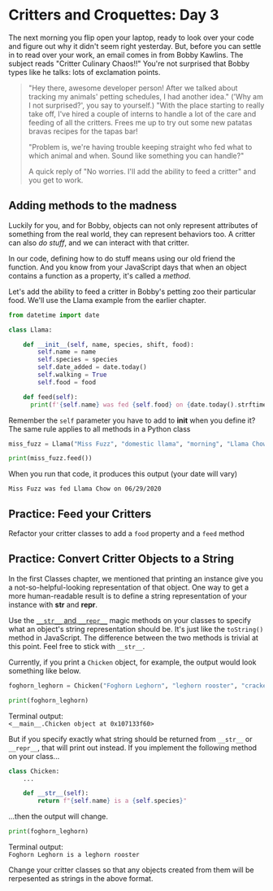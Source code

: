 # Critters and Croquettes: Day 3

The next morning you flip open your laptop, ready to look over your code and figure out why it didn't seem right yesterday. But, before you can settle in to read over your work, an email comes in from Bobby Kawlins. The subject reads "Critter Culinary Chaos!!" You're not surprised that Bobby types like he talks: lots of exclamation points.

> "Hey there, awesome developer person! After we talked about tracking my animals' petting schedules, I had another idea." ('Why am I not surprised?', you say to yourself.) "With the place starting to really take off, I've hired a couple of interns to handle a lot of the care and feeding of all the critters. Frees me up to try out some new patatas bravas recipes for the tapas bar! 
>
>"Problem is, we're having trouble keeping straight who fed what to which animal and when. Sound like something you can handle?"
>
>A quick reply of "No worries. I'll add the ability to feed a critter" and you get to work.

## Adding methods to the madness
Luckily for you, and for Bobby, objects can not only represent attributes of something from the real world, they can represent behaviors too. A critter can also _do stuff_, and we can interact with that critter. 

In our code, defining how to do stuff means using our old friend the function. And you know from your JavaScript days that when an object contains a function as a property, it's called a _method_.

Let's add the ability to feed a critter in Bobby's petting zoo their particular food. We'll use the Llama example from the earlier chapter.

```py
from datetime import date

class Llama:

    def __init__(self, name, species, shift, food):
        self.name = name
        self.species = species
        self.date_added = date.today()
        self.walking = True
        self.food = food

    def feed(self):
      print(f'{self.name} was fed {self.food} on {date.today().strftime("%m/%d/%Y")}')
```

Remember the `self` parameter you have to add to __init__ when you define it? The same rule applies to all methods in a Python class

```py
miss_fuzz = Llama("Miss Fuzz", "domestic llama", "morning", "Llama Chow" )

print(miss_fuzz.feed())
```
When you run that code, it produces this output (your date will vary)

```
Miss Fuzz was fed Llama Chow on 06/29/2020
``` 
## Practice: Feed your Critters
Refactor your critter classes to add a `food` property and a `feed` method

## Practice: Convert Critter Objects to a String

In the first Classes chapter, we mentioned that printing an instance give you a not-so-helpful-looking representation of that object. One way to get a more human-readable result is to define a string representation of your instance with __str__ and __repr__. 

Use the [`__str__` and `__repr__`](https://realpython.com/lessons/how-and-when-use-__str__/) magic methods on your classes to specify what an object's string representation should be. It's just like the `toString()` method in JavaScript.
The difference between the two methods is trivial at this point. Feel free to stick with `__str__`.

Currently, if you print a `Chicken` object, for example, the output would look something like below.

```py
foghorn_leghorn = Chicken("Foghorn Leghorn", "leghorn rooster", "cracked corn")

print(foghorn_leghorn)
```
Terminal output:  
`<__main__.Chicken object at 0x107133f60>`

But if you specify exactly what string should be returned from `__str__` or `__repr__`, that will print out instead. If you implement the following method on your class...

```py
class Chicken:
    ...

    def __str__(self):
        return f"{self.name} is a {self.species}"
```

...then the output will change.

```py
print(foghorn_leghorn)
```
Terminal output:  
`Foghorn Leghorn is a leghorn rooster`

Change your critter classes so that any objects created from them will be rerpesented as strings in the above format.
